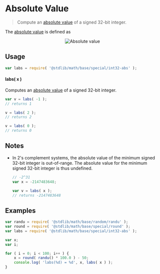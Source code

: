 # Absolute Value

> Compute an [absolute value][absolute-value] of a signed 32-bit integer.


<section class="intro">

The [absolute value][absolute-value] is defined as

<!-- <equation class="equation" label="eq:absolute_value" align="center" raw="|x| = \begin{cases} x & \textrm{if}\ x \geq 0 \\ -x & \textrm{if}\ x < 0\end{cases}" alt="Absolute value"> -->

<div class="equation" align="center" data-raw-text="|x| = \begin{cases} x &amp; \textrm{if}\ x \geq 0 \\ -x &amp; \textrm{if}\ x < 0\end{cases}" data-equation="eq:absolute_value">
    <img src="https://cdn.rawgit.com/stdlib-js/stdlib/bbc4091bec8bbad464e5a1ee9913d61557d5bd15/lib/node_modules/@stdlib/math/base/special/abs/docs/img/abs.svg" alt="Absolute value">
    <br>
</div>

<!-- </equation> -->

</section>

<!-- /.intro -->


<section class="usage">

## Usage

``` javascript
var labs = require( '@stdlib/math/base/special/int32-abs' );
```

#### labs( x )

Computes an [absolute value][absolute-value] of a signed 32-bit integer.

``` javascript
var v = labs( -1 );
// returns 1

v = labs( 2 );
// returns 2

v = labs( 0 );
// returns 0
```

</section>

<!-- /.usage -->

<!-- Package usage notes. Make sure to keep an empty line after the `section` element and another before the `/section` close. -->

<section class="notes">

## Notes

* In 2's complement systems, the absolute value of the minimum signed 32-bit integer is out-of-range. The absolute value for the minimum signed 32-bit integer is thus undefined.

  ``` javascript
  // -2^31
  var x = -2147483648;

  var v = labs( x );
  // returns -2147483648
  ``` 

</section>

<!-- /.notes -->

<section class="examples">

## Examples

``` javascript
var randu = require( '@stdlib/math/base/random/randu' );
var round = require( '@stdlib/math/base/special/round' );
var labs = require( '@stdlib/math/base/special/int32-abs' );

var x;
var i;

for ( i = 0; i < 100; i++ ) {
    x = round( randu() * 100.0 ) - 50;
    console.log( 'labs(%d) = %d', x, labs( x ) );
}
```

</section>

<!-- /.examples -->


<section class="links">

[absolute-value]: https://en.wikipedia.org/wiki/Absolute_value

</section>

<!-- /.links -->
